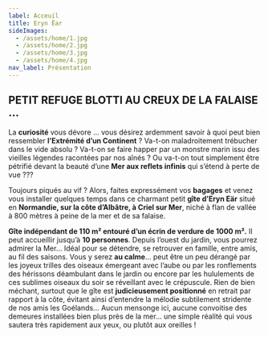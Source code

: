 ```yaml
---
label: Acceuil
title: Eryn Ëar
sideImages:
  - /assets/home/1.jpg
  - /assets/home/2.jpg
  - /assets/home/3.jpg
  - /assets/home/4.jpg
nav_label: Présentation
---
```

## PETIT  REFUGE  BLOTTI  AU  CREUX  DE  LA  FALAISE …

La **curiosité** vous dévore … vous désirez ardemment savoir à quoi peut bien ressembler **l’Extrémité d’un Continent** ? Va-t-on maladroitement trébucher dans le vide absolu ? Va-t-on se faire happer par un monstre marin issu des vieilles légendes racontées par nos aînés ? Ou va-t-on tout simplement être pétrifié devant la beauté d’une **Mer aux reflets infinis** qui s’étend à perte de vue ???

Toujours piqués au vif ? Alors, faites expressément vos **bagages** et venez vous installer quelques temps dans ce charmant petit **gîte d’Eryn Eär** situé en **Normandie, sur la côte d’Albâtre, à Criel sur Mer**, niché à flan de vallée à 800 mètres à peine de la mer et de sa falaise.

**Gîte indépendant de 110 m² entouré d’un écrin de verdure de 1000 m².** Il peut accueillir jusqu’à **10 personnes**. Depuis l’ouest du jardin, vous pourrez admirer la Mer… Idéal pour se détendre, se retrouver en famille, entre amis, au fil des saisons. Vous y serez **au calme**… peut être un peu dérangé par les joyeux trilles des oiseaux émergeant avec l’aube ou par les ronflements des hérissons déambulant dans le jardin ou encore par les hululements de ces sublimes oiseaux du soir se réveillant avec le crépuscule.  Rien de bien méchant, surtout que le gîte est **judicieusement positionné** en retrait par rapport à la côte, évitant ainsi d’entendre la mélodie subtilement stridente de nos amis les Goélands… Aucun mensonge ici, aucune convoitise des demeures installées bien plus près de la mer… une simple réalité qui vous sautera très rapidement aux yeux, ou plutôt aux oreilles !
